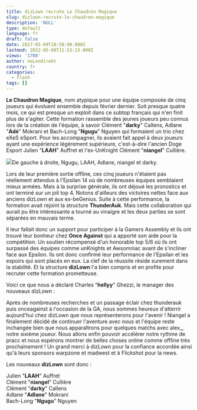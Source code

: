 ```yaml
---
title: dizLown recrute Le Chaudron Magique
slug: dizlown-recrute-le-chaudron-magique
description: 'NULL'
type: default
language: fr
draft: false
date: 2017-05-09T18:58:00.000Z
lastmod: 2022-05-08T11:53:23.000Z
views: '1788'
author: neLendirekt
country: fr
categories:
  - Flash
tags: []
---
```

**Le Chaudron Magique**, nom atypique pour une équipe composée de cinq joueurs qui évoluent ensemble depuis février dernier. Soit presque quatre mois, ce qui est presque un exploit dans ce subtop français qui n'en finit plus de s'agiter. Cette formation rassemble des jeunes joueurs peu connus lors de la création de l'équipe, à savoir Clément "**darky**" Callens, Adlane "**Adé**" Mokrani et Bach-Long "**Ngugu**" Nguyen qui formaient un trio chez eXeS eSport. Pour les accompagner, ils avaient fait appel à deux joueurs ayant une expérience légèrement supérieure, c'est-à-dire l'ancien Doge Esport Julien "**LAAH**" Auffret et l'ex-UnKnight Clément "**niangel**" Cullière.

![](/storage/images/591201865ff4e_le-chaudron-magiquerjpg.jpg)De gauche à droite, Ngugu, LAAH, Adlane, niangel et darky.

Lors de leur première sortie offline, ces cinq joueurs n'étaient pas réellement attendus à l'Epsilan 14 où de nombreuses équipes semblaient mieux armées. Mais à la surprise générale, ils ont déjoué les pronostics et ont terminé sur un joli top 4\. Notons d'ailleurs des victoires nettes face aux anciens dizLown et aux ex-beGenius. Suite à cette performance, la formation avait rejoint la structure **ThunderAuk**. Mais cette collaboration qui aurait pu être intéressante a tourné au vinaigre et les deux parties se sont séparées en mauvais terme.

Il leur fallait donc un support pour participer à la Gamers Assembly et ils ont trouvé leur bonheur chez **Once Against** qui a apporté son aide pour la compétition. Un soutien récompensé d'un honorable top 5/6 où ils ont surpassé des équipes comme unKnights et Awsomniac avant de s'incliner face aux Epsilon. Ils ont donc confirmé leur performance de l'Epsilan et les espoirs qui sont placés en eux. La clef de la réussite réside surement dans la stabilité. Et la structure **dizLown** l'a bien compris et en profite pour recruter cette formation prometteuse.

Voici ce que nous a déclaré Charles "**hellyy**" Ghezzi, le manager des nouveaux dizLown :

Après de nombreuses recherches et un passage éclair chez thunderauk puis onceagainst à l'occasion de la GA, nous sommes heureux d'atterrir aujourd'hui chez dizLown que nous représenterons pour l'avenir ! Niangel a finalement décidé de continuer l'aventure avec nous et l'équipe reste inchangée bien que nous apparaîtrons pour quelques matchs avec alex\_, notre sixième joueur. Nous allons enfin pouvoir accélérer notre rythme de pracc et nous espérons montrer de belles choses online comme offline très prochainement ! Un grand merci à dizLown pour la confiance accordée ainsi qu'à leurs sponsors warpzone et madwest et à Flickshot pour la news. 

Les nouveaux **dizLown** sont donc :

Julien "**LAAH**" Auffret   
Clément "**niangel**" Cullière  
Clément "**darky**" Callens   
Adlane "**Adlane**" Mokrani   
Bach-Long "**Ngugu**" Nguyen
